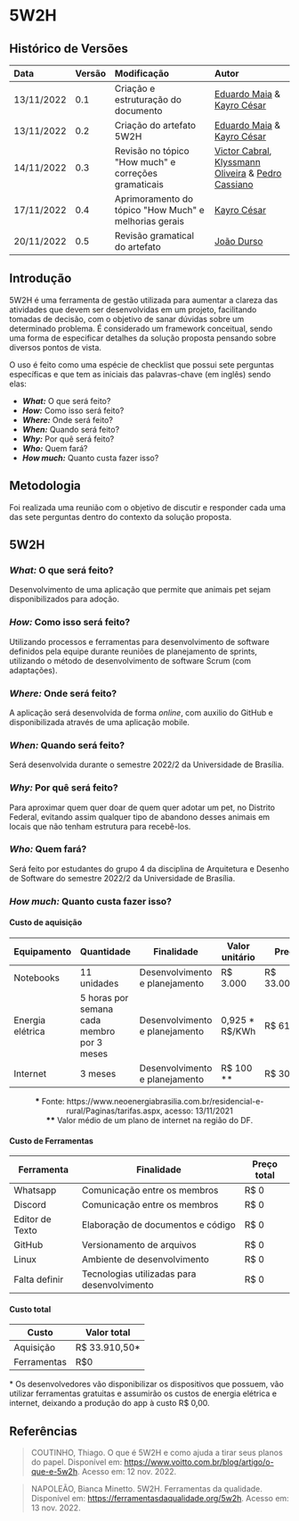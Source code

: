 # 5W2H

## Histórico de Versões
| Data | Versão | Modificação | Autor |
| :- | :- | :- | :- |
| 13/11/2022 | 0.1    | Criação e estruturação do documento | [Eduardo Maia](https://github.com/eduardomr) & [Kayro César](https://github.com/kayrocesar)| 
| 13/11/2022 | 0.2    | Criação do artefato 5W2H | [Eduardo Maia](https://github.com/eduardomr) & [Kayro César](https://github.com/kayrocesar)| 
| 14/11/2022 | 0.3    | Revisão no tópico "How much" e correções gramaticais | [Victor Cabral](https://github.com/victordscabral), [Klyssmann Oliveira](https://github.com/klyssmannoliveira) & [Pedro Cassiano](https://github.com/PedroLucasCM)|
| 17/11/2022 | 0.4   | Aprimoramento do tópico "How Much" e melhorias gerais| [Kayro César](https://github.com/kayrocesar)| 
| 20/11/2022 | 0.5   | Revisão gramatical do artefato | [João Durso](https://github.com/jvsdurso)| 

## Introdução

5W2H é uma ferramenta de gestão utilizada para aumentar a clareza das atividades que devem ser desenvolvidas em um projeto, facilitando tomadas de decisão, com o objetivo de sanar dúvidas sobre um determinado problema. É considerado um framework conceitual, sendo uma forma de especificar detalhes da solução proposta
pensando sobre diversos pontos de vista.

O uso é feito como uma espécie de checklist que possui sete perguntas específicas e que tem as iniciais das palavras-chave (em inglês) sendo elas:

 - ***What:***  O que será feito?
 - ***How:*** Como isso será feito?
 - ***Where:***  Onde será feito?
 - ***When:***  Quando será feito?
 - ***Why:***  Por quê será feito?
 - ***Who:***  Quem fará?
 - ***How much:***  Quanto custa fazer isso?


## Metodologia

Foi realizada uma reunião com o objetivo de discutir e responder cada uma das sete perguntas dentro do contexto da solução proposta.


## 5W2H

### ***What:***  O que será feito?

Desenvolvimento de uma aplicação que permite que animais pet sejam disponibilizados para adoção.

### ***How:***  Como isso será feito?

Utilizando processos e ferramentas para desenvolvimento de software definidos pela equipe durante reuniões de planejamento de sprints, utilizando o método de desenvolvimento de software Scrum (com adaptações). 

### ***Where:***  Onde será feito?

A aplicação será desenvolvida de forma _online_, com auxilio do GitHub e disponibilizada através de uma aplicação mobile.

### ***When:***  Quando será feito?

Será desenvolvida durante o semestre 2022/2 da Universidade de Brasília.

### ***Why:*** Por quê será feito?

Para aproximar quem quer doar de quem quer adotar um pet, no Distrito Federal, evitando assim qualquer tipo de abandono desses animais em locais que não tenham estrutura para recebê-los.

### ***Who:*** Quem fará?

Será feito por estudantes do grupo 4 da disciplina de Arquitetura e Desenho de Software do semestre 2022/2 da Universidade de Brasília.

### ***How much:***  Quanto custa fazer isso?

#### Custo de aquisição

| **Equipamento**  | **Quantidade**                 | **Finalidade**                 | **Valor unitário** | **Preço**    |
| ---------------- | ------------------------------ | ------------------------------ | ------------------ | ------------ |
| Notebooks        | 11 unidades                    | Desenvolvimento e planejamento | R$ 3.000           | R$ 33.000,00 |
| Energia elétrica | 5 horas por semana cada membro por 3 meses | Desenvolvimento e planejamento | 0,925 \* R$/KWh    | R$ 610,5    |
| Internet         | 3 meses                        | Desenvolvimento e planejamento | R$ 100 \*\*        | R$ 300       |



  <figcaption style="text-align:center"> <b>*</b> Fonte: https://www.neoenergiabrasilia.com.br/residencial-e-rural/Paginas/tarifas.aspx, acesso: 13/11/2021 <br>
<b>**</b> Valor médio de um plano de internet na região do DF.
</figcaption>



#### Custo de Ferramentas

| **Ferramenta**         | **Finalidade**                              | **Preço total** |
| ---------------------- | ------------------------------------------- | -------------- |
| Whatsapp               | Comunicação entre os membros                | R$ 0           |
| Discord                | Comunicação entre os membros                | R$ 0           |
| Editor de Texto        | Elaboração de documentos e código           | R$ 0           |
| GitHub           | Versionamento de arquivos                   | R$ 0           |
| Linux                  | Ambiente de desenvolvimento                 | R$ 0           |
| Falta definir | Tecnologias utilizadas para desenvolvimento | R$ 0           |


#### Custo total

| **Custo**   | **Valor total** |
| ----------- | --------------- |
| Aquisição   | R$ 33.910,50\*   |
| Ferramentas | R$0             |

\* Os desenvolvedores vão disponibilizar os dispositivos que possuem, vão utilizar ferramentas gratuitas e assumirão os custos de energia elétrica e internet, deixando a produção do app à custo R$ 0,00.

## Referências

> COUTINHO, Thiago. O que é 5W2H e como ajuda a tirar seus planos do papel. Disponível em: https://www.voitto.com.br/blog/artigo/o-que-e-5w2h. Acesso em: 12 nov. 2022.

> NAPOLEÃO, Bianca Minetto. 5W2H. Ferramentas da qualidade. Disponível em: https://ferramentasdaqualidade.org/5w2h.  Acesso em: 13 nov. 2022.

